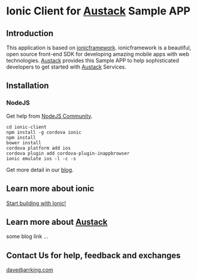 # Ionic Client for [Austack](http://www.austack.com) Sample APP


## Introduction
This application is based on [ionicframework](http://ionicframework.com/). ionicframework is a beautiful, open source front-end SDK for developing amazing mobile apps with web technologies. [Austack](http://www.austack.com) provides this Sample APP to help sophisticated developers to get started with [Austack](http://www.austack.com) Services.

## Installation

### NodeJS

Get help from [NodeJS Community](http://nodejs.org/).

```
cd ionic-client
npm install -g cordova ionic
npm install
bower install
cordova platform add ios
cordova plugin add cordova-plugin-inappbrowser
ionic emulate ios -l -c -s
```

Get more detail in our [blog](http://blog.austack.com).

## Learn more about ionic

[Start building with Ionic!](http://ionicframework.com/getting-started/)

## Learn more about [Austack](http://www.austack.com)

some blog link ...


## Contact Us for help, feedback and exchanges

dave@arrking.com